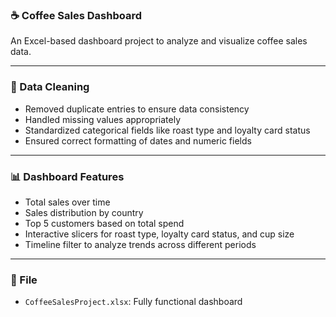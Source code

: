 ### ☕ Coffee Sales Dashboard

An Excel-based dashboard project to analyze and visualize coffee sales data.

---

### 🔧 Data Cleaning
- Removed duplicate entries to ensure data consistency  
- Handled missing values appropriately  
- Standardized categorical fields like roast type and loyalty card status  
- Ensured correct formatting of dates and numeric fields

---

### 📊 Dashboard Features
- Total sales over time  
- Sales distribution by country  
- Top 5 customers based on total spend  
- Interactive slicers for roast type, loyalty card status, and cup size  
- Timeline filter to analyze trends across different periods  

---

### 📁 File
- `CoffeeSalesProject.xlsx`: Fully functional dashboard
